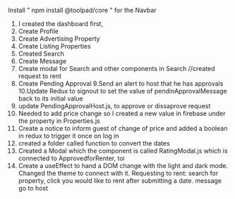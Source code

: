 Install " npm install @toolpad/core " for the Navbar


1. I created the dashboard first,
2. Create Profile
3. Create Advertising Property
4. Create Listing Properties
5. Created Search
6. Create Message
7. Create modal for Search and other components in Search //created request to rent
8. Create Pending Approval
9.Send an alert to host that he has approvals
10.Update Redux to signout to set the value of pendinApprovalMessage back to its initial value
11. update PendingApprovalHost.js, to approve or dissaprove request
12. Needed to add price change so I created a new value in firebase under the property in Properties.js
13. Create a notice to inform guest of change of price and added a boolean in redux to trigger it once on log in
14. created a folder called function to convert the dates
15. Created a Modal which the component is called RatingModal.js which is connected to ApprovedforRenter, toi
16. Create a useEffect to hand a DOM change with the light and dark mode. Changed the theme to connect with it.
Requesting to rent:
search for property,
click you would like to rent after submitting a date.
message go to host
